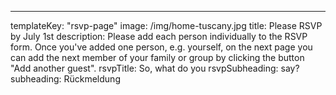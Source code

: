 ---

templateKey: "rsvp-page"
image: /img/home-tuscany.jpg
title: Please RSVP by July 1st
description: Please add each person individually to the RSVP form. Once you've added one person, e.g. yourself, on the next page you can add the next member of your family or group by clicking the button "Add another guest".
rsvpTitle: So, what do you
rsvpSubheading: say?
subheading: Rückmeldung
